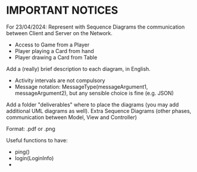 # IMPORTANT NOTICES

For 23/04/2024: Represent with Sequence Diagrams the communication 
between Client and Server on the Network.

- Access to Game from a Player
- Player playing a Card from hand
- Player drawing a Card from Table

Add a (really) brief description to each diagram, in English.

- Activity intervals are not compulsory
- Message notation: MessageType(messageArgument1, messageArgument2),
  but any sensible choice is fine (e.g. JSON)

Add a folder "deliverables" where to place the diagrams
(you may add additional UML diagrams as well). Extra Sequence Diagrams
(other phases, communication between Model, View and Controller)

Format: .pdf or .png

Useful functions to have:
- ping()
- login(LoginInfo)
- 
